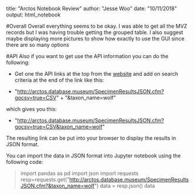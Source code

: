 title: "Arctos Notebook Review"
author: "Jesse Woo"
date: "10/11/2018"
output: html_notebook

#Overall
Overall everything seems to be okay. I was able to get all the MVZ records but I was having trouble getting the grouped table. I also suggest maybe displaying more pictures to show how exactly to use the GUI since there are so many options

#API
Also if you want to get use the API information you can do the following:

- Get one the API links at the top from the [website]("https://arctos.database.museum/api/specsrch") and add on search criteria at the end of the link like this:

- "http://arctos.database.museum/SpecimenResultsJSON.cfm?gocsv=true=CSV" + "&taxon_name=wolf"

which gives you this:

- "http://arctos.database.museum/SpecimenResultsJSON.cfm?gocsv=true=CSV&taxon_name=wolf"

The resulting link can be put into your browser to display the results in JSON format.

You can import the data in JSON format into Jupyter notebook using the following code:

>import pandas as pd
>import json
>import requests
>resp=requests.get("http://arctos.database.museum/SpecimenResultsJSON.cfm?&taxon_name=wolf")
>data = resp.json()
>data
